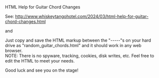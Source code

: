 HTML Help for Guitar Chord Changes

See: http://www.whiskeytangohotel.com/2024/03/html-help-for-guitar-chord-changes.html

and

Just copy and save the HTML markup between the "-----"s on your hard drive as "random_guitar_chords.html" and it should work in any web browser.    
NOTE:  There is no spyware, tracking, cookies, disk writes, etc.  Feel free to edit the HTML to meet your needs.

 Good luck and see you on the stage! 
